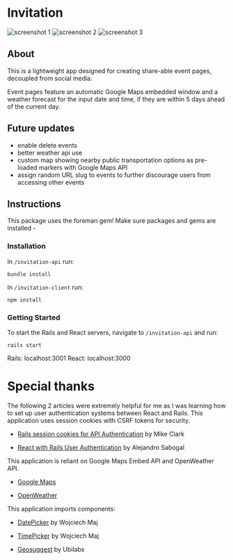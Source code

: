 # Invitation

![screenshot 1](https://i.imgur.com/RXhN9qU.png)
![screenshot 2](https://i.imgur.com/fknk79K.png)
![screenshot 3](https://i.imgur.com/0G5zj3D.png)

## About
This is a lightweight app designed for creating share-able event pages, decoupled from social media.

Event pages feature an automatic Google Maps embedded window and a weather forecast for the input date and time, if they are within 5 days ahead of the current day.

## Future updates
- enable delete events
- better weather api use
- custom map showing nearby public transportation options as pre-loaded markers with Google Maps API
- assign random URL slug to events to further discourage users from accessing other events

## Instructions
This package uses the foreman gem! Make sure packages and gems are installed -

### Installation
In `/invitation-api` run:
```
bundle install
```

In `/invitation-client` run:
```
npm install
```

### Getting Started
To start the Rails and React servers, navigate to `/invitation-api` and run:
```
rails start
```
Rails: localhost:3001
React: localhost:3000


# Special thanks
The following 2 articles were extremely helpful for me as I was learning how to set up user authentication systems between React and Rails. This application uses session cookies with CSRF tokens for security.

- [Rails session cookies for API Authentication](https://pragmaticstudio.com/tutorials/rails-session-cookies-for-api-authentication) by Mike Clark

- [React with Rails User Authentication](https://medium.com/how-i-get-it/react-with-rails-user-authentication-8977e98762f2) by Alejandro Sabogal

This application is reliant on Google Maps Embed API and OpenWeather API.
- [Google Maps](https://developers.google.com/maps/documentation)

- [OpenWeather](https://openweathermap.org/api)

This application imports components:
- [DatePicker](https://github.com/wojtekmaj/react-date-picker) by Wojciech Maj

- [TimePicker](https://github.com/wojtekmaj/react-time-picker) by Wojciech Maj

- [Geosuggest](https://github.com/ubilabs/react-geosuggest) by Ubilabs

